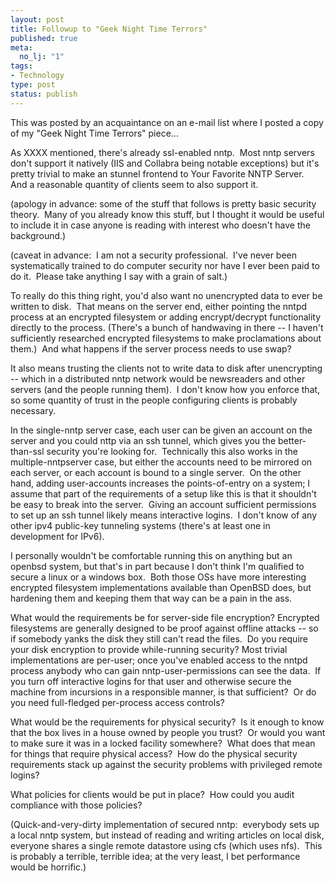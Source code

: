 ```yaml
--- 
layout: post
title: Followup to "Geek Night Time Terrors"
published: true
meta: 
  no_lj: "1"
tags: 
- Technology
type: post
status: publish
---
```

This was posted by an acquaintance on an e-mail list where I posted a copy of my "Geek Night Time Terrors" piece...<p>As XXXX mentioned, there's already ssl-enabled nntp.&nbsp; Most nntp servers don't support it natively (IIS and Collabra being notable exceptions) but it's pretty trivial to make an stunnel frontend to Your Favorite NNTP Server.&nbsp; And a reasonable quantity of clients seem to also support it.&nbsp; </p><p>(apology in advance: some of the stuff that follows is pretty basic security theory.&nbsp; Many of you already know this stuff, but I thought it would be useful to include it in case anyone is reading with interest who doesn't have the background.)</p><p>(caveat in advance:&nbsp; I am not a security professional.&nbsp; I've never been systematically trained to do computer security nor have I ever been paid to do it.&nbsp; Please take anything I say with a grain of salt.)</p><p>To really do this thing right, you'd also want no unencrypted data to ever be written to disk.&nbsp; That means on the server end, either pointing the nntpd process at an encrypted filesystem or adding encrypt/decrypt functionality directly to the process. (There's a bunch of handwaving in there -- I haven't sufficiently researched encrypted filesystems to make proclamations about them.)&nbsp; And what happens if the server process needs to use swap?&nbsp; </p><p>It also means trusting the clients not to write data to disk after unencrypting -- which in a distributed nntp network would be newsreaders and other servers (and the people running them).&nbsp; I don't know how you enforce that, so some quantity of trust in the people configuring clients is probably necessary.&nbsp; </p><p>In the single-nntp server case, each user can be given an account on the 
server and you could nttp via an ssh tunnel, which gives you the better-than-ssl security you're looking for.&nbsp; Technically this also works in the multiple-nntpserver case, but either the accounts need to be mirrored on each server, or each account is bound to a single server.&nbsp; On the other hand, adding user-accounts increases the points-of-entry on a system; I assume that part of the requirements of a setup like this is that it shouldn't be easy to break into the server.&nbsp; Giving an account sufficient permissions to set up an ssh tunnel likely means interactive logins.&nbsp; I don't know of any other ipv4 public-key tunneling systems (there's at least one in development for IPv6).</p><p>I personally wouldn't be comfortable running this on anything but an openbsd system, but that's in part because I don't think I'm qualified to secure a linux or a windows box.&nbsp; Both those OSs have more interesting encrypted filesystem implementations available than OpenBSD does, but hardening them and keeping them that way can be a pain in the ass. </p><p>What would the requirements be for server-side file encryption? Encrypted filesystems are generally designed to be proof against offline attacks -- so if somebody yanks the disk they still can't read the files.&nbsp; Do you require your disk encryption to provide while-running security? Most trivial implementations are per-user; once you've enabled access to the nntpd process anybody who can gain nntp-user-permissions can see the data.&nbsp; If you turn off interactive logins for that user and otherwise secure the machine from incursions in a responsible manner, is that sufficient?&nbsp; Or do you need full-fledged per-process access controls?</p><p>What would be the requirements for physical security?&nbsp; Is it enough to know that the box lives in a house owned by people you trust?&nbsp; Or would you want to make sure it was in a locked facility somewhere?&nbsp; What does that mean for things that require physical access?&nbsp; How do the physical security requirements stack up against the security problems with privileged remote logins?</p><p>What policies for clients would be put in place?&nbsp; How could you audit compliance with those policies? </p><p>(Quick-and-very-dirty implementation of secured nntp:&nbsp; everybody sets up a local nntp system, but instead of reading and writing articles on local disk, everyone shares a single remote datastore using cfs (which uses nfs).&nbsp; This is probably a terrible, terrible idea; at the very least, I bet performance would be horrific.)</p>
